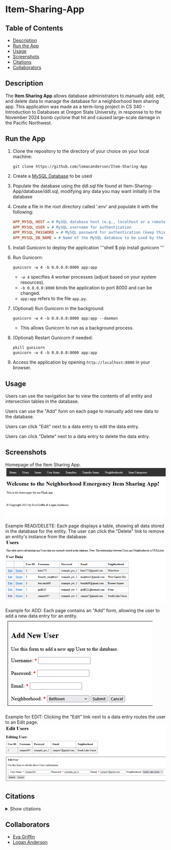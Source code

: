 # Item-Sharing-App

## Table of Contents

- [Description](#description)
- [Run the App](#run-the-app)
- [Usage](#usage)
- [Screenshots](#screenshots)
- [Citations](#citations)
- [Collaborators](#collaborators)

## Description
The **Item Sharing App** allows database administrators to manually add, edit, and delete data to manage the database for a neighborhood item sharing app. This application was made as a term-long project in CS 340 - Introduction to Databases at Oregon State University, in response to to the November 2024 bomb cyclone that hit and caused large-scale damage in the Pacific Northwest.

## Run the App

1. Clone the repository to the directory of your choice on your local machine:
    ```shell
    git clone https://github.com/lomacanderson/Item-Sharing-App
     ```
2. Create a [MySQL Database](https://dev.mysql.com/doc/mysql-getting-started/en/) to be used

3. Populate the database using the ddl.sql file found at Item-Sharing-App/database/ddl.sql, modifying any data you may want initially in the database

4. Create a file in the root directory called '.env' and populate it with the following:
    ```ini
    APP_MYSQL_HOST = # MySQL database host (e.g., localhost or a remote database server)
    APP_MYSQL_USER = # MySQL username for authentication
    APP_MYSQL_PASSWORD = # MySQL password for authentication (keep this secure and do not share)
    APP_MYSQL_DB_NAME = # Name of the MySQL database to be used by the application
    ```
5. Install Gunicorn to deploy the application
    '''shell
   $ pip install gunicorn
   '''
6. Run Gunicorn:
    ```shell
    gunicorn -w 4 -b 0.0.0.0:8000 app:app
    ```
   - `-w 4` specifies 4 worker processes (adjust based on your system resources).
   - `-b 0.0.0.0:8000` binds the application to port 8000 and can be changed.
   - `app:app` refers to the file `app.py`.

7. (Optional) Run Gunicorn in the background:
    ```shell
    gunicorn -w 4 -b 0.0.0.0:8000 app:app --daemon
    ```
   - This allows Gunicorn to run as a background process.

8. (Optional) Restart Gunicorn if needed:
    ```shell
    pkill gunicorn
    gunicorn -w 4 -b 0.0.0.0:8000 app:app
    ```

9. Access the application by opening `http://localhost:8000` in your browser.
   

## Usage

Users can use the navigation bar to view the contents of all entity and intersection tables in the database.

Users can use the "Add" form on each page to manually add new data to the database.

Users can click "Edit" next to a data entry to edit the data entry.

Users can click "Delete" next to a data entry to delete the data entry.

## Screenshots
Homepage of the Item Sharing App.
![homepage](/screenshots/homepage.png)

Example READ/DELETE: Each page displays a table, showing all data stored in the database for the entity. The user can click the "Delete" link to remove an entity's instance from the database.
![read-user](/screenshots/read_users.png)

Example for ADD: Each page contains an "Add" form, allowing the user to add a new data entry for an entity.
![add-user](/screenshots/add_user.png)

Example for EDIT: Clicking the "Edit" link next to a data entry routes the user to an Edit page.
![edit-user](/screenshots/edit_user.png)

## Citations

<details>
  <summary>Show citations</summary>
Code in this application has beeen adapted from the following sources:

* flask-starter-app/database/db_connector.py
Retrieved on: 02/21/2025
URL: https://github.com/osu-cs340-ecampus/flask-starter-app/blob/master/database/db_connector.py

* Canvas Week 4 - Intermediate SQL Assignment (on GradeScope)
Hints and Tips for Intermediate SQL Assignment
Retrieved on 02/04/2025
URL: https://canvas.oregonstate.edu/courses/1987790/assignments/9888499?module_item_id=25022993

* Canvas Week 5 - MySQL Cascade
Retrieved on 02/04/2025
URL: https://canvas.oregonstate.edu/courses/1987790/pages/exploration-mysql-cascade

* bsg_sample_data_manipulation_queries.sql
Provided on Canvas: Project Step 3 Draft Version: Design HTML Interface + DML SQL (Group / On Ed Discussion)
Section: One .SQL file should contain the Data Manipulation Queries:
Retrieved on 02/10/2025
URL: https://canvas.oregonstate.edu/courses/1987790/assignments/9888509?module_item_id=25023016

* W3 Schools: CSS Horizontal Navigation Bar
Retrieved on: 02/08/2025
URL: http://www.w3schools.com/css/css_navbar_horizontal.asp

* W3 Schools: CSS Tables
Retrieved on: 02/08/2025
URL: http://www.w3schools.com/css/css_table.asp

* W3 Schools: CSS Table Style
Retrieved on: 02/08/2025
URL: http://www.w3schools.com/css/css_table_style.asp

* Template Designer Documentation - Template Inheritance - Base Template
Retrieved on: 02/08/2025
URL: https://jinja.palletsprojects.com/en/stable/templates/#template-inheritance

* W3 Schools: CSS Navigation Bars
Retrieved on: 02/08/2025
URL: http://www.w3schools.com/css/css_navbar.asp

* W3 Schools: HTML Tables
Retrieved on: 02/08/2025
URL: http://www.w3schools.com/html/html_tables.asp

* W3 Schools: HTML `<button>` Tag
Retrieved on: 02/09/2025
URL: http://www.w3schools.com/tags/tag_button.asp

* W3 Schools: HTML `<form>` Tag
Retrieved on: 02/09/2025
URL: http://www.w3schools.com/tags/tag_form.asp

* W3 Schools: HTML Input Attributes
Retrieved on: 03/14/2025
URL: https://www.w3schools.com/html/html_form_attributes.asp

* W3 Schools: HTML `<select>` Tag
Retrieved on: 03/04/2025
URL: http://www.w3schools.com/tags/tag_form.asp

* Stackoverflow post "Set default value for select html element in Jinja template?"
Answer from User Matt Healy
Retrieved on: 03/14/2025
URL: https://stackoverflow.com/questions/29451208/set-default-value-for-select-html-element-in-jinja-template

* W3 Schools: HTML Form Elements
Retrieved on: 03/07/2025
URL: https://www.w3schools.com/html/html_form_elements.asp

* W3 Schools: HTML Input Types
Retrieved on: 03/07/2025
URL: https://www.w3schools.com/html/html_form_input_types.asp

* A delightful reference for HTML Symbols, Entities and ASCII Character Codes
Retrieved on: 03/10/2025
URL: https://www.toptal.com/designers/htmlarrows/

* MDN Web Docs - datetime-local
`<input type="datetime-local">`
Retrieved on: 03/14/2025
URL: https://developer.mozilla.org/en-US/docs/Web/HTML/Element/input/datetime-local

* Template Designer Documentation - List of Control Structures - For - loop.index0
Retrieved on: 03/08/2025
URL: https://jinja.palletsprojects.com/en/stable/templates/#for
</details>


## Collaborators

- [Eva Griffin](https://github.com/evacgriffin)
- [Logan Anderson](https://github.com/evacgriffin)

